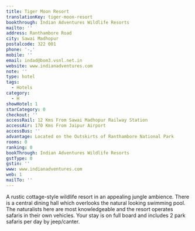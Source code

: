 ```yaml
---
title: Tiger Moon Resort
translationKey: tiger-moon-resort
bookthrough: Indian Adventures Wildlife Resorts
mailto: ''
address: Ranthambore Road
city: Sawai Madhopur
postalcode: 322 001
phone: '-,'
mobile: ''
email: indad@bom3.vsnl.net.in
website: www.indianadventures.com
note: ''
type: hotel
tags:
  - Hotels
category:
  - H
showHotel: 1
starCategory: 0
checkout: ''
accessRail: 12 Kms From Sawai Madhopur Railway Station
accessAir: 170 Kms From Jaipur Airport
accessBus: ''
advantage: Located on the Outskirts of Ranthambore National Park
rooms: 0
ranking: 0
bookThrough: Indian Adventures Wildlife Resorts
gstType: 0
gstin: ''
www: www.indianadventures.com
web: 1
mailTo: ''
---
```







A rustic cottage-style wildlife resort in an appealing jungle ambience. There is a central dining hall which overlooks the natural looking swimming pool. The naturalists here are most knowledgeable and the resort operates safaris in their own vehicles. Your stay is on full board and includes 2 park safaris per day by jeep/canter.